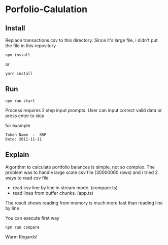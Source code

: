 # Porfolio-Calulation

## Install

Replace transactions.csv to this directory.
Since it's large file, i didn't put the file in this repository

```
npm install
```
or
```
yarn install
```

## Run

```
npm run start
```

Process requires 2 step input prompts.
User can input correct valid data or press enter to skip

for example
```
Token Name  :  XRP
Date: 2011-11-11

```
 
## Explain

Algorithm to calculate portfolio balances is simple, not so complex.
The problem was to handle large scale csv file (30000000 rows) and i tried 2 ways to read csv file

  - read csv line by line in stream mode.  (compare.ts)
  - read lines from buffer chunks.  (app.ts)

The result shows reading from memory is much more fast than reading line by line

You can execute first way
```
npm run compare
```

Warm Regards!